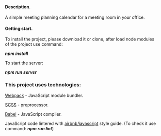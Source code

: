 #### Description.

A simple meeting planning calendar for a meeting room in your office.

#### Getting start.

To install the project, please download it or clone, after load node modules of the project use command:

***npm install***

To start the server: 

***npm run server***

### This project uses technologies:

[Webpack](https://webpack.js.org/) - JavaScript module bundler.

[SCSS](https://sass-lang.com/) - preprocessor.

[Babel](https://babeljs.io/) - JavaScript compiler.

JavaScript code lintered with [airbnb/javascript](https://github.com/airbnb/javascript) style guide.
(To check it use command: ***npm run lint***)
